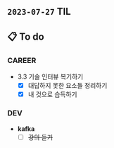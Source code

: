 ## `2023-07-27` TIL

## 📋 To do

### CAREER

- 3.3 기술 인터뷰 복기하기
  - [x] 대답하지 못한 요소들 정리하기
  - [x] 내 것으로 습득하기

### DEV

- **kafka**
  - [ ] ~~강의 듣기~~